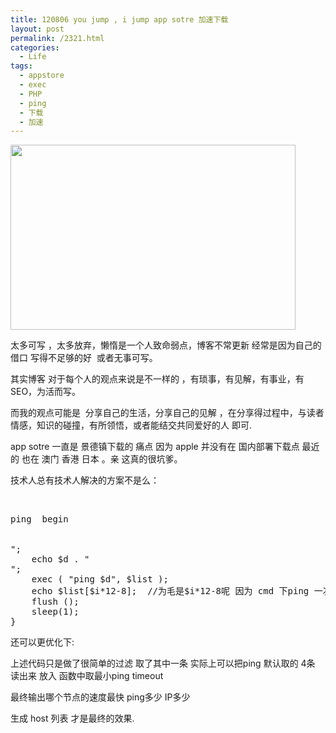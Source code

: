 ```yaml
---
title: 120806 you jump , i jump app sotre 加速下载
layout: post
permalink: /2321.html
categories:
  - Life
tags:
  - appstore
  - exec
  - PHP
  - ping
  - 下载
  - 加速
---
```

[<img class="aligncenter size-full wp-image-2322" title="ping" src="http://www.80aj.com/wp-content/uploads/2012/08/ping.jpg" alt="" width="456" height="296" />][1]

太多可写 ，太多放弃，懒惰是一个人致命弱点，博客不常更新 经常是因为自己的借口 写得不足够的好  或者无事可写。

其实博客 对于每个人的观点来说是不一样的 ，有琐事，有见解，有事业，有SEO，为活而写。

而我的观点可能是  分享自己的生活，分享自己的见解 ，在分享得过程中，与读者 情感，知识的碰撞，有所领悟，或者能结交共同爱好的人 即可.

app sotre 一直是 景德镇下载的 痛点 因为 apple 并没有在 国内部署下载点 最近的 也在 澳门 香港 日本 。亲 这真的很坑爹。

技术人总有技术人解决的方案不是么：

&nbsp;

<pre lang="php"><?php
set_time_limit ( 0 );
$b = ".phobos.apple.com";
ob_end_flush();   //保证在 firefox 下 持续刷新  
for($i = 1; $i < 200; $i ++) {
	$d = "a" . $i . $b;
	echo "<br />ping  begin

<br />";
	echo $d . "<br />";
	exec ( "ping $d", $list );
	echo $list[$i*12-8];  //为毛是$i*12-8呢 因为 cmd 下ping 一次会返回8行数据 我们只需要每次第3-6 数据即可 其他数据可忽略
	flush ();
	sleep(1); 	
}
</pre>

还可以更优化下:

上述代码只是做了很简单的过滤 取了其中一条 实际上可以把ping 默认取的 4条 读出来 放入 函数中取最小ping timeout

最终输出哪个节点的速度最快 ping多少 IP多少

生成 host 列表 才是最终的效果.

 [1]: http://www.80aj.com/wp-content/uploads/2012/08/ping.jpg